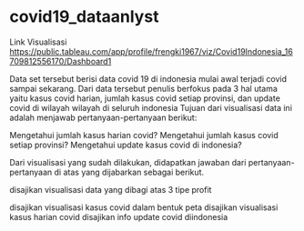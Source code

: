 # covid19_dataanlyst
Link Visualisasi https://public.tableau.com/app/profile/frengki1967/viz/Covid19Indonesia_16709812556170/Dashboard1

Data set tersebut berisi data covid 19 di indonesia mulai awal terjadi covid sampai sekarang. 
Dari data tersebut penulis berfokus pada 3 hal utama yaitu kasus covid harian, jumlah kasus covid setiap provinsi, dan update covid di wilayah wilayah di seluruh indonesia
Tujuan dari visualisasi data ini adalah menjawab pertanyaan-pertanyaan berikut:

Mengetahui jumlah kasus harian covid? 
Mengetahui jumlah kasus covid setiap provinsi? 
Mengetahui update kasus covid di indonesia?

Dari visualisasi yang sudah dilakukan, didapatkan jawaban dari pertanyaan-pertanyaan di atas yang dijabarkan sebagai berikut.

disajikan visualisasi data yang dibagi atas 3 tipe profit

disajikan visualisasi kasus covid dalam bentuk peta
disajikan visualisasi kasus harian covid
disajikan info update covid diindonesia
